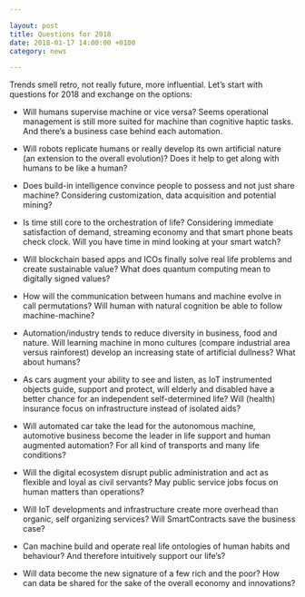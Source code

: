 ```yaml
---

layout: post
title: Questions for 2018
date: 2018-01-17 14:00:00 +0100
category: news

---
```


Trends smell retro, not really future, more influential. Let’s start with questions for 2018 and exchange on the options:

- Will humans supervise machine or vice versa? Seems operational management is still more suited for machine than cognitive haptic tasks. And there’s a business case behind each automation.

- Will robots replicate humans or really develop its own artificial nature (an extension to the overall evolution)?  Does it help to get along with humans to be like a human?

- Does build-in intelligence convince people to possess and not just share machine? Considering customization, data acquisition and potential mining?   

- Is time still core to the orchestration of life? Considering immediate satisfaction of demand, streaming economy and that smart phone beats check clock. Will you have time in mind looking at your smart watch?

- Will blockchain based apps and ICOs finally solve real life problems and create sustainable value?  What does quantum computing mean to digitally signed values?

- How will the communication between humans and machine evolve in call permutations? Will human with natural cognition be able to follow machine-machine?  

- Automation/industry tends to reduce diversity in business, food and nature. Will learning machine in mono cultures (compare industrial area versus rainforest) develop an increasing state of artificial dullness? What about humans?  

- As cars augment your ability to see and listen, as IoT instrumented objects guide, support and protect, will elderly and disabled have a better chance for an independent self-determined life? Will (health) insurance focus on infrastructure instead of isolated aids?  

- Will automated car take the lead for the autonomous machine, automotive business become the leader in life support and human augmented automation?  For all kind of transports and many life conditions?

- Will the digital ecosystem disrupt public administration and act as flexible and loyal as civil servants?  May public service jobs focus on human matters than operations?

- Will IoT developments and infrastructure create more overhead than organic, self organizing services? Will SmartContracts save the business case?

- Can machine build and operate real life ontologies of  human habits and behaviour? And therefore intuitively support our life’s?

- Will data become the new signature of a few rich and the poor? How can data be shared for the sake of the overall economy and innovations?  
